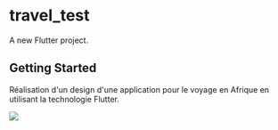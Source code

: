 # travel_test

A new Flutter project.

## Getting Started

Réalisation d'un design d'une application pour le voyage en Afrique en utilisant la technologie Flutter. 


![](demo.gif)
